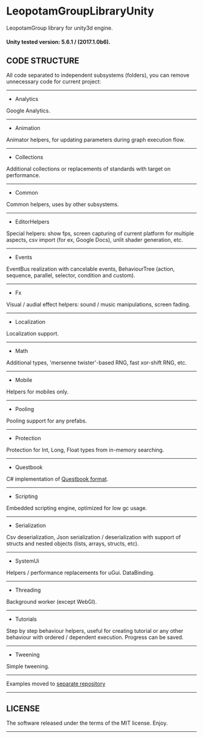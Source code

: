 # LeopotamGroupLibraryUnity
LeopotamGroup library for unity3d engine.

#### Unity tested version: 5.6.1 / (2017.1.0b6).

## CODE STRUCTURE

All code separated to independent subsystems (folders),
you can remove unnecessary code for current project:

----------------------------------------------------------------------------

* Analytics

Google Analytics.

----------------------------------------------------------------------------

* Animation

Animator helpers, for updating parameters during graph execution flow.

----------------------------------------------------------------------------

* Collections

Additional collections or replacements of standards with target on performance.

----------------------------------------------------------------------------

* Common

Common helpers, uses by other subsystems.

----------------------------------------------------------------------------

* EditorHelpers

Special helpers: show fps, screen capturing of current platform for multiple
aspects, csv import (for ex, Google Docs), unlit shader generation, etc.

----------------------------------------------------------------------------

* Events

EventBus realization with cancelable events, BehaviourTree (action, sequence,
parallel, selector, condition and custom).

----------------------------------------------------------------------------

* Fx

Visual / audial effect helpers: sound / music manipulations, screen fading.

----------------------------------------------------------------------------

* Localization

Localization support.

----------------------------------------------------------------------------

* Math

Additional types, 'mersenne twister'-based RNG, fast xor-shift RNG, etc.

----------------------------------------------------------------------------

* Mobile

Helpers for mobiles only.

----------------------------------------------------------------------------

* Pooling

Pooling support for any prefabs.

----------------------------------------------------------------------------

* Protection

Protection for Int, Long, Float types from in-memory searching.

----------------------------------------------------------------------------

* Questbook

C# implementation of [Questbook format](https://github.com/Leopotam/questbook).

----------------------------------------------------------------------------

* Scripting

Embedded scripting engine, optimized for low gc usage.

----------------------------------------------------------------------------

* Serialization

Csv deserialization, Json serialization / deserialization with support of
structs and nested objects (lists, arrays, structs, etc).

----------------------------------------------------------------------------

* SystemUi

Helpers / performance replacements for uGui. DataBinding.

----------------------------------------------------------------------------

* Threading

Background worker (except WebGl).

----------------------------------------------------------------------------

* Tutorials

Step by step behaviour helpers, useful for creating tutorial or any
other behaviour with ordered / dependent execution. Progress can be saved.

----------------------------------------------------------------------------

* Tweening

Simple tweening.

----------------------------------------------------------------------------

Examples moved to [separate repository](https://github.com/Leopotam/LeopotamGroupLibraryUnity.Examples/)

----------------------------------------------------------------------------

## LICENSE

The software released under the terms of the MIT license. Enjoy.

----------------------------------------------------------------------------
